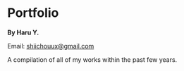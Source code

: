 # Portfolio
**By Haru Y.**

Email: shiichouux@gmail.com

A compilation of all of my works within the past few years.
